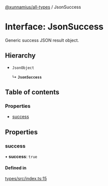 [@xunnamius/all-types][1] / JsonSuccess

# Interface: JsonSuccess

Generic success JSON result object.

## Hierarchy

- `JsonObject`

  ↳ **`JsonSuccess`**

## Table of contents

### Properties

- [success][2]

## Properties

### success

• **success**: `true`

#### Defined in

[types/src/index.ts:15][3]

[1]: ../README.md
[2]: JsonSuccess.md#success
[3]:
  https://github.com/Xunnamius/typescript-utils/blob/4a7406f/packages/types/src/index.ts#L15
